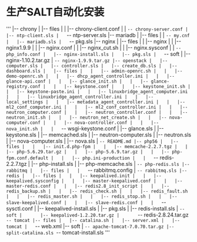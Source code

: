 # 生产SALT自动化安装
'''
|-- chrony
|   |-- files
|   |   |-- chrony-client.conf
|   |   `-- chrony-server.conf
|   |-- ntp-client.sls
|   `-- ntp-server.sls
|-- mariadb
|   |-- files
|   |   `-- my.cnf
|   |-- mariadb.sls
|   `-- pkg.sls
|-- nginx
|   |-- files
|   |   |-- nginx
|   |   |-- nginx1.9.9
|   |   |-- nginx.conf
|   |   |-- nginx_cut.sh
|   |   |-- nginx.sysconf
|   |   `-- php_info.conf
|   |-- nginx-install.sls
|   |-- pkg.sls
|   `-- soft
|       |-- nginx-1.10.2.tar.gz
|       `-- nginx-1.9.9.tar.gz
|-- openstack
|   |-- computer.sls
|   |-- controller.sls
|   |-- create_db.sls
|   |-- dashboard.sls
|   |-- files
|   |   |-- admin-openrc.sh
|   |   |-- demo-openrc.sh
|   |   |-- dhcp_agent_controller.ini
|   |   |-- glance-api.conf
|   |   |-- glance_init.sh
|   |   |-- glance-registry.conf
|   |   |-- keystone.conf
|   |   |-- keystone_init.sh
|   |   |-- keystone-paste.ini
|   |   |-- linuxbridge_agent_computer.ini
|   |   |-- linuxbridge_agent_controller.ini
|   |   |-- local_settings
|   |   |-- metadata_agent_controller.ini
|   |   |-- ml2_conf_computer.ini
|   |   |-- ml2_conf_controller.ini
|   |   |-- neutron_computer.conf
|   |   |-- neutron_controller.conf
|   |   |-- neutron_init.sh
|   |   |-- neutron_net_create.sh
|   |   |-- nova-computer.conf
|   |   |-- nova-controller.conf
|   |   |-- nova_init.sh
|   |   `-- wsgi-keystone.conf
|   |-- glance.sls
|   |-- keystone.sls
|   |-- memcached.sls
|   |-- neutron-computer.sls
|   |-- neutron.sls
|   |-- nova-computer.sls
|   |-- nova.sls
|   `-- README.md
|-- php56
|   |-- files
|   |   |-- init.d.php-fpm
|   |   |-- memcache-2.2.7.tgz
|   |   |-- php-5.6.29.tar.gz
|   |   |-- php-5.6.9.tar.gz
|   |   |-- php-fpm.conf.default
|   |   |-- php.ini-production
|   |   `-- redis-2.2.7.tgz
|   |-- php-install.sls
|   |-- php-memcache.sls
|   `-- php-redis.sls
|-- rabbitmq
|   |-- files
|   |   `-- rabbitmq.config
|   `-- rabbitmq.sls
|-- redis
|   |-- files
|   |   |-- keepalived.init
|   |   |-- keepalived.sysconfig
|   |   |-- master-keepalived.conf
|   |   |-- master-redis.conf
|   |   |-- redis2.8_init_script
|   |   |-- redis_backup.sh
|   |   |-- redis_check.sh
|   |   |-- redis_fault.sh
|   |   |-- redis_master.sh
|   |   |-- redis_stop.sh
|   |   |-- slave-keepalived.conf
|   |   |-- slave-redis.conf
|   |   `-- sysctl.conf
|   |-- keepalived-install.sls
|   |-- pkg.sls
|   |-- redis-install.sls
|   `-- soft
|       |-- keepalived-1.2.20.tar.gz
|       `-- redis-2.8.24.tar.gz
`-- tomcat
    |-- files
    |   |-- catalina.sh
    |   |-- server.xml
    |   |-- tomcat
    |   `-- web.xml
    |-- soft
    |   `-- apache-tomcat-7.0.70.tar.gz
    |-- split-catalina.sls
    `-- tomcat-install.sls
'''
